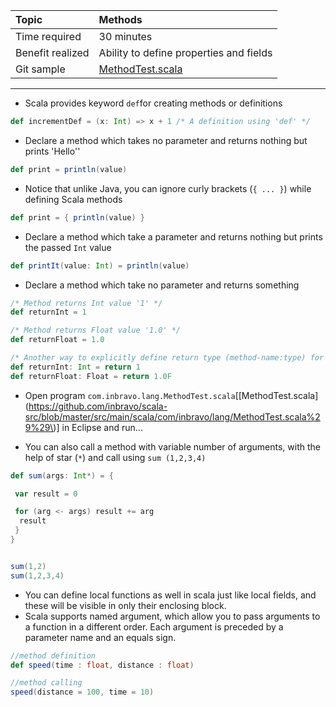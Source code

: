 | Topic | Methods |
| :--- | :--- |
| Time required | 30 minutes |
| Benefit realized | Ability to define properties and fields |
| Git sample | [MethodTest.scala](https://github.com/inbravo/scala-src/blob/master/src/main/scala/com/inbravo/lang/MethodTest.scala) |

---

* Scala provides keyword `def`for creating methods or definitions

```scala
def incrementDef = (x: Int) => x + 1 /* A definition using 'def' */
```

* Declare a method which takes no parameter and returns nothing but prints 'Hello''

```scala
def print = println(value)
```

* Notice that unlike Java, you can ignore curly brackets \(`{ ... }`\) while defining Scala methods

```scala
def print = { println(value) }
```

* Declare a method which take a parameter and returns nothing but prints the passed `Int` value

```scala
def printIt(value: Int) = println(value)
```

* Declare a method which take no parameter and returns something

```scala
/* Method returns Int value '1' */
def returnInt = 1

/* Method returns Float value '1.0' */
def returnFloat = 1.0

/* Another way to explicitly define return type (method-name:type) for methods */
def returnInt: Int = return 1
def returnFloat: Float = return 1.0F
```

* Open program `com.inbravo.lang.MethodTest.scala`\[[MethodTest.scala](https://github.com/inbravo/scala-src/blob/master/src/main/scala/com/inbravo/lang/MethodTest.scala%29%29\)\] in Eclipse and run...

* You can also call a method with variable number of arguments, with the help of star \(`*`\)  and call using `sum (1,2,3,4)`

```scala
def sum(args: Int*) = {  

 var result = 0  

 for (arg <- args) result += arg  
  result  
 }
}


sum(1,2)
sum(1,2,3,4)
```

* You can define local functions as well in scala just like local fields, and these will be visible in only their enclosing block. 
* Scala supports named argument, which allow you to pass arguments to a function in a different   order. Each argument is preceded by a parameter   name and an equals sign. 

```scala
//method definition
def speed(time : float, distance : float)

//method calling
speed(distance = 100, time = 10)
```



